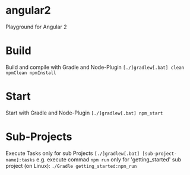 # angular2
Playground for Angular 2

# Build
Build and compile with Gradle and Node-Plugin
``` [./]gradlew[.bat] clean npmClean npmInstall ```

# Start
Start with Gradle and Node-Plugin 
``` [./]gradlew[.bat] npm_start ```

# Sub-Projects
Execute Tasks only for sub Projects
``` [./]gradlew[.bat] [sub-project-name]:tasks ```
e.g. execute commad ``` npm run ``` only for 'getting_started' sub project (on Linux):
``` ./Gradle getting_started:npm_run ``` 